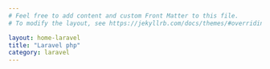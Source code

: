 ```yaml
---
# Feel free to add content and custom Front Matter to this file.
# To modify the layout, see https://jekyllrb.com/docs/themes/#overriding-theme-defaults

layout: home-laravel
title: "Laravel php"
category: laravel
---
```

